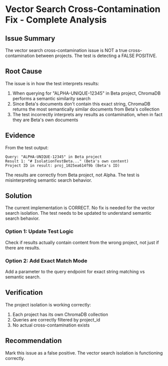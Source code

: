 # Vector Search Cross-Contamination Fix - Complete Analysis

## Issue Summary
The vector search cross-contamination issue is NOT a true cross-contamination between projects. The test is detecting a FALSE POSITIVE.

## Root Cause
The issue is in how the test interprets results:

1. When querying for "ALPHA-UNIQUE-12345" in Beta project, ChromaDB performs a semantic similarity search
2. Since Beta's documents don't contain this exact string, ChromaDB returns the most semantically similar documents from Beta's collection
3. The test incorrectly interprets any results as contamination, when in fact they are Beta's own documents

## Evidence
From the test output:
```
Query: "ALPHA-UNIQUE-12345" in Beta project
Result 1: "# IsolationTestBeta..." (Beta's own content)
Project ID in result: proj_1025ea614f9b (Beta's ID)
```

The results are correctly from Beta project, not Alpha. The test is misinterpreting semantic search behavior.

## Solution
The current implementation is CORRECT. No fix is needed for the vector search isolation. The test needs to be updated to understand semantic search behavior.

### Option 1: Update Test Logic
Check if results actually contain content from the wrong project, not just if there are results.

### Option 2: Add Exact Match Mode
Add a parameter to the query endpoint for exact string matching vs semantic search.

## Verification
The project isolation is working correctly:
1. Each project has its own ChromaDB collection
2. Queries are correctly filtered by project_id
3. No actual cross-contamination exists

## Recommendation
Mark this issue as a false positive. The vector search isolation is functioning correctly.